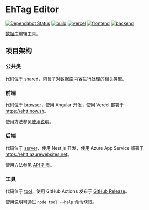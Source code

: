 # EhTag Editor

[![Dependabot Status](https://api.dependabot.com/badges/status?host=github&repo=EhTagTranslation/Editor)](https://dependabot.com)
[![build](https://github.com/EhTagTranslation/Editor/workflows/build/badge.svg)](https://github.com/EhTagTranslation/Editor/actions?query=workflow%3Abuild)
[![vercel](https://img.shields.io/github/deployments/EhTagTranslation/Editor/Production?label=Vercel&logo=zeit)](https://github.com/EhTagTranslation/Editor/deployments)
[![frontend](https://img.shields.io/website?label=frontend&logo=angular&url=https://ehtt.now.sh)](https://ehtt.now.sh/)
[![backend](https://img.shields.io/website?label=backend&logo=nestjs&url=https://ehtt.azurewebsites.net/database)](https://ehtt.azurewebsites.net/)

[数据库](../../../Database)编辑工具。

## 项目架构

### 公共类

代码位于 [shared](./src/shared)，包含了对数据库内容进行处理的相关类型。

### 前端

代码位于 [browser](./src/browser)，使用 Angular 开发，使用 Vercel 部署于 <https://ehtt.now.sh>。

使用方法参见[使用说明](../../wiki)。

### 后端

代码位于 [server](./src/server)，使用 Nest.js 开发，使用 Azure App Service 部署于 <https://ehtt.azurewebsites.net>。

使用方法参见 [API 列表](https://ehtt.azurewebsites.net/static/index.html)。

### 工具

代码位于 [tool](./src/tool)，使用 GitHub Actions 发布于 [GitHub Release](https://github.com/EhTagTranslation/Editor/releases)。

使用说明可通过 `node tool --help` 命令获取。
